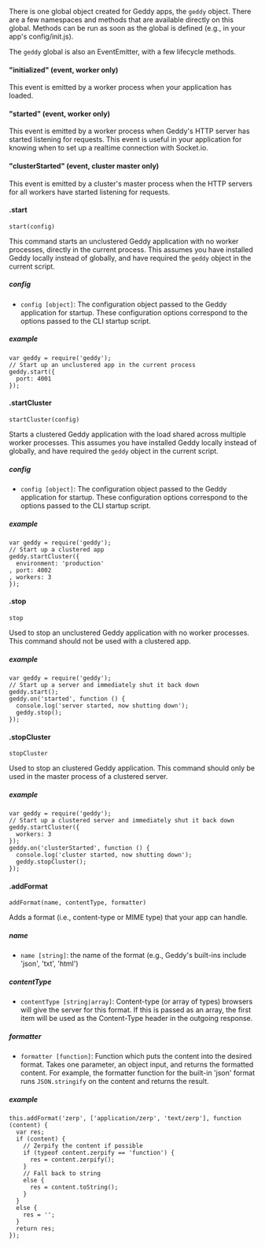 There is one global object created for Geddy apps, the `geddy` object.  There
are a few namespaces and methods that are available directly on this global.
Methods can be run as soon as the global is defined (e.g., in your app's
config/init.js).

The `geddy` global is also an EventEmitter, with a few lifecycle methods.

#### "initialized" (event, worker only)

This event is emitted by a worker process when your application has loaded.

#### "started" (event, worker only)

This event is emitted by a worker process when Geddy's HTTP server has started
listening for requests. This event is useful in your application for knowing
when to set up a realtime connection with Socket.io.

#### "clusterStarted" (event, cluster master only)

This event is emitted by a cluster's master process when the HTTP servers for
all workers have started listening for requests.

#### .start
`start(config)`

This command starts an unclustered Geddy application with no worker processes,
directly in the current process. This assumes you have installed Geddy locally
instead of globally, and have required the `geddy` object in the current script.

##### config
- `config [object]`: The configuration object passed to the Geddy application
for startup. These configuration options correspond to the options passed to the
CLI startup script.

##### example
```
var geddy = require('geddy');
// Start up an unclustered app in the current process
geddy.start({
  port: 4001
});
```

#### .startCluster
`startCluster(config)`

Starts a clustered Geddy application with the load shared across multiple worker
processes. This assumes you have installed Geddy locally instead of globally,
and have required the `geddy` object in the current script.

##### config
- `config [object]`: The configuration object passed to the Geddy application
for startup. These configuration options correspond to the options passed to the
CLI startup script.

##### example
```
var geddy = require('geddy');
// Start up a clustered app
geddy.startCluster({
  environment: 'production'
, port: 4002
, workers: 3
});
```
#### .stop
`stop`

Used to stop an unclustered Geddy application with no worker processes. This
command should not be used with a clustered app.

##### example
```
var geddy = require('geddy');
// Start up a server and immediately shut it back down
geddy.start();
geddy.on('started', function () {
  console.log('server started, now shutting down');
  geddy.stop();
});
```

#### .stopCluster
`stopCluster`

Used to stop an clustered Geddy application. This command should only be used in
the master process of a clustered server.

##### example
```
var geddy = require('geddy');
// Start up a clustered server and immediately shut it back down
geddy.startCluster({
  workers: 3
});
geddy.on('clusterStarted', function () {
  console.log('cluster started, now shutting down');
  geddy.stopCluster();
});

```

#### .addFormat
`addFormat(name, contentType, formatter)`

Adds a format (i.e., content-type or MIME type) that your app can handle.

##### name
- `name [string]`: the name of the format (e.g., Geddy's built-ins include
'json', 'txt', 'html')

##### contentType
- `contentType [string|array]`: Content-type (or array of types) browsers will give the
server for this format. If this is passed as an array, the first item will be
used as the Content-Type header in the outgoing response.

##### formatter
- `formatter [function]`: Function which puts the content into the desired
format. Takes one parameter, an object input, and returns the formatted content.
For example, the formatter function for the built-in 'json' format runs
`JSON.stringify` on the content and returns the result.

##### example
```
this.addFormat('zerp', ['application/zerp', 'text/zerp'], function (content) {
  var res;
  if (content) {
    // Zerpify the content if possible
    if (typeof content.zerpify == 'function') {
      res = content.zerpify();
    }
    // Fall back to string
    else {
      res = content.toString();
    }
  }
  else {
    res = '';
  }
  return res;
});
```


